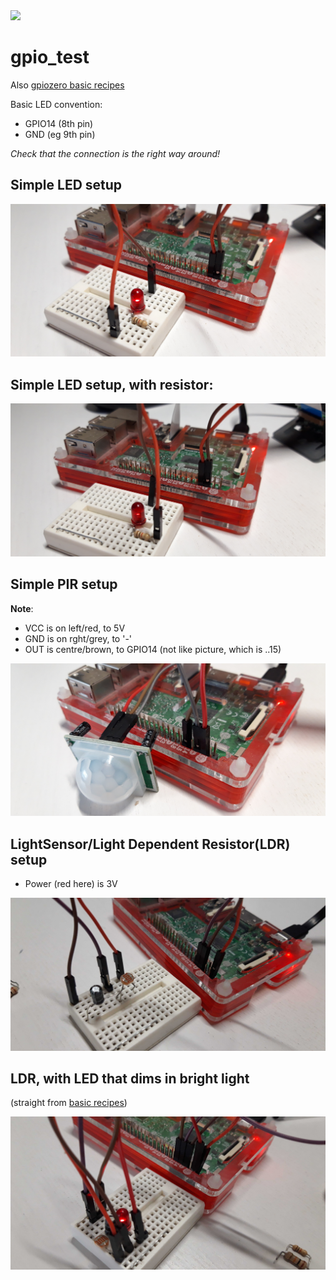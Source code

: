 <img src="https://img.shields.io/badge/Livin-the%20crazy%20life-brightgreen?logo=github"/>

# gpio_test

Also [gpiozero basic recipes](https://gpiozero.readthedocs.io/en/stable/recipes.html)

Basic LED convention:
* GPIO14 (8th pin)
* GND (eg 9th pin)

_Check that the connection is the right way around!_


## Simple LED setup
<img src="https://raw.githubusercontent.com/richardbw/gpio_test/main/img/20210220_171910.jpg" width="550"/>

## Simple LED setup, with resistor:
<img src="https://raw.githubusercontent.com/richardbw/gpio_test/main/img/20210220_171927.jpg" width="550"/>


## Simple PIR setup
**Note**: 
- VCC is on left/red, to 5V
- GND is on rght/grey, to '-'
- OUT is centre/brown, to GPIO14 (not like picture, which is ..15)

<img src="https://raw.githubusercontent.com/richardbw/gpio_test/main/img/20210220_155255.jpg" width="550"/>

## LightSensor/Light Dependent Resistor(LDR) setup
- Power (red here) is 3V



<img src="https://raw.githubusercontent.com/richardbw/gpio_test/main/img/20210303_115641.jpg" width="550"/>

##  LDR, with LED that dims in bright light
(straight from [basic recipes](https://gpiozero.readthedocs.io/en/stable/recipes.html))

<img src="https://raw.githubusercontent.com/richardbw/gpio_test/main/img/20210304_101653.jpg" width="550"/> 



